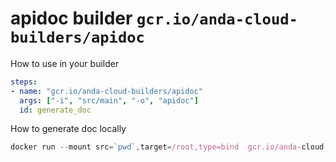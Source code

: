 # apidoc builder  `gcr.io/anda-cloud-builders/apidoc`

How to use in your builder 
```yaml
steps:
- name: "gcr.io/anda-cloud-builders/apidoc"
  args: ["-i", "src/main", "-o", "apidoc"]
  id: generate_doc
```
How to generate doc locally
```js
docker run --mount src=`pwd`,target=/root,type=bind  gcr.io/anda-cloud-builders/apidoc -i '/root/src/main' -o '/root/apidoc'
```